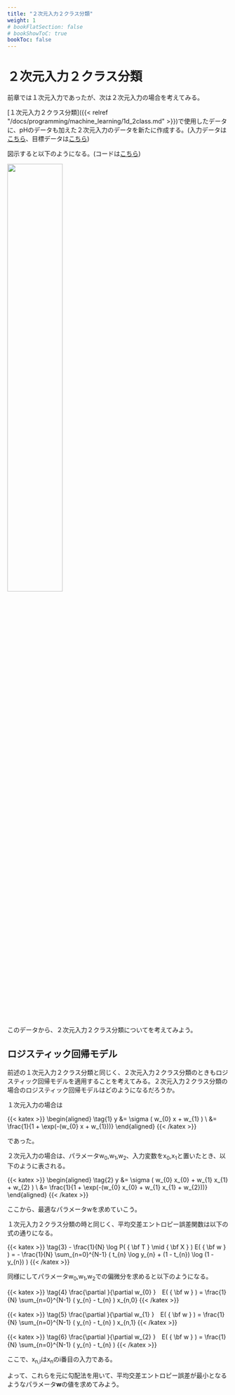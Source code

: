 ```yaml
---
title: "２次元入力２クラス分類"
weight: 1
# bookFlatSection: false
# bookShowToC: true
bookToc: false
---
```



# ２次元入力２クラス分類

前章では１次元入力であったが、次は２次元入力の場合を考えてみる。

[１次元入力２クラス分類]({{< relref "/docs/programming/machine_learning/1d_2class.md" >}})で使用したデータに、pHのデータも加えた２次元入力のデータを新たに作成する。(入力データは[こちら](https://github.com/WAT36/python/blob/master/machine_learning/classification/x_2d2class.npy)、目標データは[こちら](https://github.com/WAT36/python/blob/master/machine_learning/classification/t_2d2class.npy))

図示すると以下のようになる。(コードは[こちら](https://github.com/WAT36/python/blob/master/machine_learning/classification/2d_2class_plt.py))

<img src="/img/datascience/Figure_32.png" width=50%>

このデータから、２次元入力２クラス分類についてを考えてみよう。


## ロジスティック回帰モデル

前述の１次元入力２クラス分類と同じく、２次元入力２クラス分類のときもロジスティック回帰モデルを適用することを考えてみる。２次元入力２クラス分類の場合のロジスティック回帰モデルはどのようになるだろうか。

１次元入力の場合は

{{< katex  >}}
\begin{aligned}
\tag{1}  y  &=  \sigma ( w_{0} x + w_{1} ) \\
            &=  \frac{1}{1 + \exp(-(w_{0} x + w_{1}))}
\end{aligned}
{{< /katex >}}

であった。

２次元入力の場合は、パラメータw<sub>0</sub>,w<sub>1</sub>,w<sub>2</sub>、入力変数をx<sub>0</sub>,x<sub>1</sub>と置いたとき、以下のように表される。

{{< katex  >}}
\begin{aligned}
\tag{2}  y  &=  \sigma ( w_{0} x_{0} + w_{1} x_{1} + w_{2} ) \\
            &=  \frac{1}{1 + \exp(-(w_{0} x_{0} + w_{1} x_{1} + w_{2}))}
\end{aligned}
{{< /katex >}}

ここから、最適なパラメータwを求めていこう。

１次元入力２クラス分類の時と同じく、平均交差エントロピー誤差関数は以下の式の通りになる。

{{< katex  >}}
\tag{3}  - \frac{1}{N} \log P( { \bf T } \mid { \bf X } ) 
            E( { \bf w } ) =   - \frac{1}{N} \sum_{n=0}^{N-1} ( t_{n} \log y_{n} + (1 - t_{n}) \log (1 - y_{n}) ) 
{{< /katex >}}

同様にしてパラメータw<sub>0</sub>,w<sub>1</sub>,w<sub>2</sub>での偏微分を求めると以下のようになる。


{{< katex  >}}
\tag{4} \frac{\partial }{\partial w_{0} }　E( { \bf w } )
        = \frac{1}{N} \sum_{n=0}^{N-1} ( y_{n} - t_{n} ) x_{n,0}
{{< /katex >}}


{{< katex  >}}
\tag{5} \frac{\partial }{\partial w_{1} }　E( { \bf w } )
        = \frac{1}{N} \sum_{n=0}^{N-1} ( y_{n} - t_{n} ) x_{n,1}
{{< /katex >}}

{{< katex  >}}
\tag{6} \frac{\partial }{\partial w_{2} }　E( { \bf w } )
        = \frac{1}{N} \sum_{n=0}^{N-1} ( y_{n} - t_{n} )
{{< /katex >}}

ここで、x<sub>n,i</sub>はx<sub>n</sub>のi番目の入力である。

よって、これらを元に勾配法を用いて、平均交差エントロピー誤差が最小となるようなパラメータ<b>w</b>の値を求めてみよう。